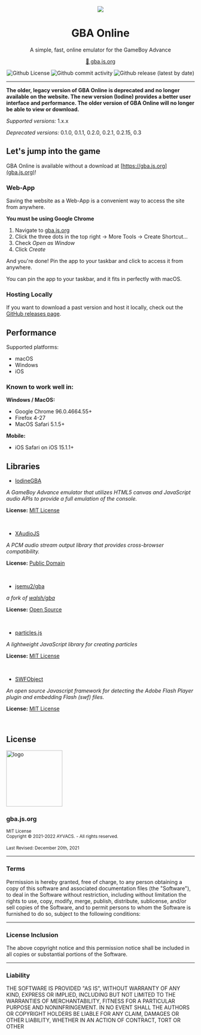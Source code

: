 <!--

GBA ONLINE;  GBA.JS.ORG;  "Online GameBoy Advance Emulator"
Copyright (C) 2021-present AYVACS
Licensed under the MIT License (view LICENSE.md for more information)

-->

<div align="center">
  <img src="https://raw.githubusercontent.com/ayvacs/gba.js.org/gh-pages/assets/images/readme-card.png">

  <h1 align="center">GBA Online</h1>
  <p align="center">A simple, fast, online emulator for the GameBoy Advance</p>

  <p align="center"><a target="_blank" href="https://gba.js.org">🔗 gba.js.org</a></p>

  <p align="center">
    <img alt="Github License" src="https://img.shields.io/badge/LICENSE-MIT-blue?style=for-the-badge">
    <img alt="Github commit activity" src="https://img.shields.io/github/commit-activity/m/ayvacs/gba.js.org?style=for-the-badge">
    <img alt="Github release (latest by date)" src="https://img.shields.io/github/v/release/ayvacs/gba.js.org?style=for-the-badge">
  </p>
</div>

---

**The older, legacy version of GBA Online is deprecated and no longer available on the website. The new version (Iodine) provides a better user interface and performance. The older version of GBA Online will no longer be able to view or download.**

*Supported versions:* 1.x.x

*Deprecated versions:* 0.1.0, 0.1.1, 0.2.0, 0.2.1, 0.2.15, 0.3

## Let's jump into the game

GBA Online is available without a download at [https://gba.js.org](gba.js.org)!

### Web-App

Saving the website as a Web-App is a convenient way to access the site from anywhere.

**You must be using Google Chrome**

1. Navigate to [gba.js.org](https://gba.js.org/)
2. Click the three dots in the top right → More Tools → Create Shortcut...
3. Check *Open as Window*
4. Click *Create*

And you're done! Pin the app to your taskbar and click to access it from anywhere.

You can pin the app to your taskbar, and it fits in perfectly with macOS.

### Hosting Locally

If you want to download a past version and host it locally, check out the [GitHub releases page](https://github.com/ayvacs/gba.js.org/releases).

## Performance

Supported platforms:

* macOS
* Windows
* iOS

### Known to work well in:

**Windows / MacOS:**

* Google Chrome 96.0.4664.55+
* Firefox 4-27
* MacOS Safari 5.1.5+

**Mobile:**

* iOS Safari on iOS 15.1.1+

## Libraries

* [IodineGBA](https://github.com/taisel/IodineGBA)

*A GameBoy Advance emulator that utilizes HTML5 canvas and JavaScript audio APIs to provide a full emulation of the console.*

**License:** [MIT License](https://choosealicense.com/licenses/mit/)

<br>

* [XAudioJS](https://github.com/taisel/XAudioJS)

*A PCM audio stream output library that provides cross-browser compatibility.*

**License:** [Public Domain](https://github.com/taisel/XAudioJS/blob/master/README.md)

<br>

* [jsemu2/gba](https://github.com/jsemu2/gba)

*a fork of* [*walsh/gba*](https://github.com/walsh/gba)

**License:** [Open Source](https://github.com/jsemu2/gba)

<br>

* [particles.js](https://github.com/VincentGarreau/particles.js/)

*A lightweight JavaScript library for creating particles*

**License:** [MIT License](https://choosealicense.com/licenses/mit/)

<br>

* [SWFObject](http://code.google.com/p/swfobject/)

*An open source Javascript framework for detecting the Adobe Flash Player plugin and embedding Flash (swf) files.*

**License:** [MIT License](https://github.com/swfobject/swfobject/blob/master/LICENSE)

<br>

## License

<img width="150" height="150" src="https://raw.githubusercontent.com/ayvacs/gba.js.org/gh-pages/assets/images/macos-11x/apple-touch-icon.png" alt="logo">
<br>
<h3>gba.js.org</h3>
<sup>MIT License</sup>
<br>
<sup>Copyright © 2021-2022 AYVACS. - All rights reserved.</sup>
<br> <br>
<sup>Last Revised: December 20th, 2021</sup>

---

### Terms
Permission is hereby granted, free of charge, to any person obtaining a copy of this software and associated documentation files (the "Software"), to deal in the Software without restriction, including without limitation the rights to use, copy, modify, merge, publish, distribute, sublicense, and/or sell copies of the Software, and to permit persons to whom the Software is furnished to do so, subject to the following conditions:

---

### License Inclusion
The above copyright notice and this permission notice shall be included in all copies or substantial portions of the Software.

---

### Liability
THE SOFTWARE IS PROVIDED "AS IS", WITHOUT WARRANTY OF ANY KIND, EXPRESS OR IMPLIED, INCLUDING BUT NOT LIMITED TO THE WARRANTIES OF MERCHANTABILITY, FITNESS FOR A PARTICULAR PURPOSE AND NONINFRINGEMENT. IN NO EVENT SHALL THE AUTHORS OR COPYRIGHT HOLDERS BE LIABLE FOR ANY CLAIM, DAMAGES OR OTHER LIABILITY, WHETHER IN AN ACTION OF CONTRACT, TORT OR OTHER
